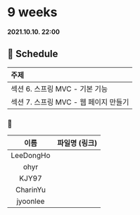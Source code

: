 # 9 weeks 
**2021.10.10. 22:00**

## :calendar: Schedule
|주제|
|:--|
|섹션 6. 스프링 MVC - 기본 기능|
|섹션 7. 스프링 MVC - 웹 페이지 만들기|

### :speech_balloon:
|이름|파일명 (링크)|
|:--:|:--:|
|LeeDongHo||
|ohyr||
|KJY97||
|CharinYu||
|jyoonlee||

